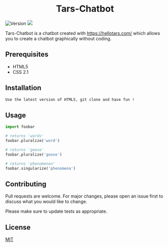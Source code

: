 <h1 align="center">Tars-Chatbot</h1>
<p>
  <img alt="Version" src="https://img.shields.io/badge/HTML5-E34F26?style=for-the-badge&logo=html5&logoColor=white" />
  <img src="https://img.shields.io/badge/CSS-239120?&style=for-the-badge&logo=css3&logoColor=white" />
  </a>
</p>

Tars-Chatbot is a chatbot created with https://hellotars.com/ which allows you to create a chatbot graphically without coding.

## Prerequisites

- HTML5
- CSS 2.1

## Installation

```bash
Use the latest version of HTML5, git clone and have fun !
```

## Usage

```python
import foobar

# returns 'words'
foobar.pluralize('word')

# returns 'geese'
foobar.pluralize('goose')

# returns 'phenomenon'
foobar.singularize('phenomena')
```

## Contributing
Pull requests are welcome. For major changes, please open an issue first to discuss what you would like to change.

Please make sure to update tests as appropriate.

## License
[MIT](https://choosealicense.com/licenses/mit/)
